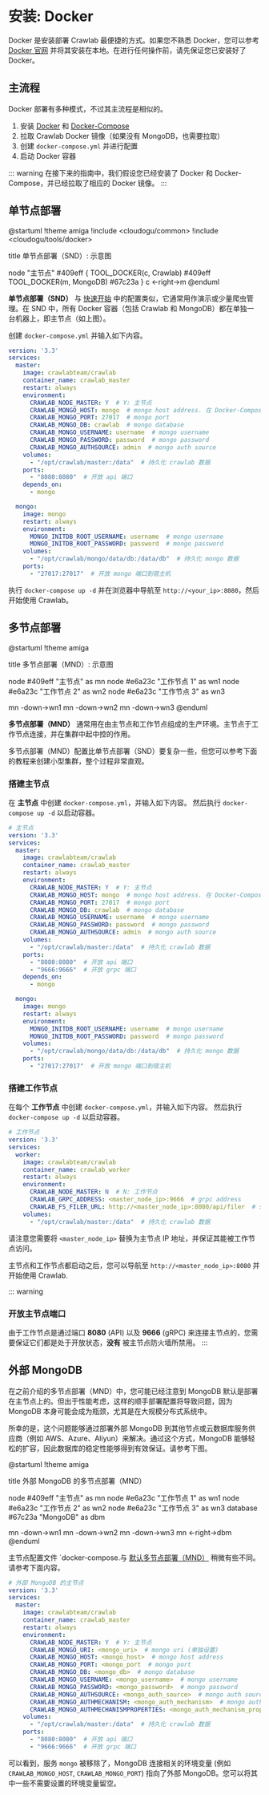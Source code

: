 # 安装: Docker

Docker 是安装部署 Crawlab 最便捷的方式。如果您不熟悉 Docker，您可以参考 [Docker 官网](https://www.docker.com/) 并将其安装在本地。在进行任何操作前，请先保证您已安装好了 Docker。

## 主流程

Docker 部署有多种模式，不过其主流程是相似的。

1. 安装 [Docker](https://www.docker.com/) 和 [Docker-Compose](https://docs.docker.com/compose/)
2. 拉取 Crawlab Docker 镜像（如果没有 MongoDB，也需要拉取） 
3. 创建 `docker-compose.yml` 并进行配置
4. 启动 Docker 容器

::: warning
在接下来的指南中，我们假设您已经安装了 Docker 和 Docker-Compose，并已经拉取了相应的 Docker 镜像。
:::

## 单节点部署

@startuml
!theme amiga
!include <cloudogu/common>
!include <cloudogu/tools/docker>

title 单节点部署（SND）: 示意图

node "主节点" #409eff {
    TOOL_DOCKER(c, Crawlab) #409eff
    TOOL_DOCKER(m, MongoDB) #67c23a
}
c <-right->m
@enduml

**单节点部署（SND）** 与 [快速开始](../quick-start) 中的配置类似，它通常用作演示或少量爬虫管理。在 SND 中，所有 Docker 容器（包括 Crawlab 和 MongoDB）都在单独一台机器上，即主节点（如上图）。

创建 `docker-compose.yml` 并输入如下内容。

```yaml
version: '3.3'
services:
  master:
    image: crawlabteam/crawlab
    container_name: crawlab_master
    restart: always
    environment:
      CRAWLAB_NODE_MASTER: Y  # Y: 主节点
      CRAWLAB_MONGO_HOST: mongo  # mongo host address. 在 Docker-Compose 网络中，直接引用 service 名称
      CRAWLAB_MONGO_PORT: 27017  # mongo port 
      CRAWLAB_MONGO_DB: crawlab  # mongo database 
      CRAWLAB_MONGO_USERNAME: username  # mongo username
      CRAWLAB_MONGO_PASSWORD: password  # mongo password 
      CRAWLAB_MONGO_AUTHSOURCE: admin  # mongo auth source 
    volumes:
      - "/opt/crawlab/master:/data"  # 持久化 crawlab 数据
    ports:
      - "8080:8080"  # 开放 api 端口
    depends_on:
      - mongo

  mongo:
    image: mongo
    restart: always
    environment:
      MONGO_INITDB_ROOT_USERNAME: username  # mongo username
      MONGO_INITDB_ROOT_PASSWORD: password  # mongo password
    volumes:
      - "/opt/crawlab/mongo/data/db:/data/db"  # 持久化 mongo 数据
    ports:
      - "27017:27017"  # 开放 mongo 端口到宿主机
```

执行 `docker-compose up -d` 并在浏览器中导航至 `http://<your_ip>:8080`，然后开始使用 Crawlab。

## 多节点部署

@startuml
!theme amiga

title 多节点部署（MND）: 示意图

node #409eff "主节点" as mn
node #e6a23c "工作节点 1" as wn1
node #e6a23c "工作节点 2" as wn2
node #e6a23c "工作节点 3" as wn3

mn -down->wn1
mn -down->wn2
mn -down->wn3
@enduml

**多节点部署（MND）** 通常用在由主节点和工作节点组成的生产环境。主节点于工作节点连接，并在集群中起中控的作用。

多节点部署（MND）配置比单节点部署（SND）要复杂一些，但您可以参考下面的教程来创建小型集群，整个过程非常直观。

### 搭建主节点

在 **主节点** 中创建 `docker-compose.yml`，并输入如下内容。 然后执行 `docker-compose up -d` 以启动容器。

```yaml
# 主节点
version: '3.3'
services:
  master:
    image: crawlabteam/crawlab
    container_name: crawlab_master
    restart: always
    environment:
      CRAWLAB_NODE_MASTER: Y  # Y: 主节点
      CRAWLAB_MONGO_HOST: mongo  # mongo host address. 在 Docker-Compose 网络中，直接引用 service 名称
      CRAWLAB_MONGO_PORT: 27017  # mongo port 
      CRAWLAB_MONGO_DB: crawlab  # mongo database 
      CRAWLAB_MONGO_USERNAME: username  # mongo username
      CRAWLAB_MONGO_PASSWORD: password  # mongo password 
      CRAWLAB_MONGO_AUTHSOURCE: admin  # mongo auth source 
    volumes:
      - "/opt/crawlab/master:/data"  # 持久化 crawlab 数据
    ports:
      - "8080:8080"  # 开放 api 端口
      - "9666:9666"  # 开放 grpc 端口
    depends_on:
      - mongo

  mongo:
    image: mongo
    restart: always
    environment:
      MONGO_INITDB_ROOT_USERNAME: username  # mongo username
      MONGO_INITDB_ROOT_PASSWORD: password  # mongo password
    volumes:
      - "/opt/crawlab/mongo/data/db:/data/db"  # 持久化 mongo 数据
    ports:
      - "27017:27017"  # 开放 mongo 端口到宿主机
```

### 搭建工作节点

在每个 **工作节点** 中创建 `docker-compose.yml`，并输入如下内容。 然后执行 `docker-compose up -d` 以启动容器。

```yaml
# 工作节点
version: '3.3'
services:
  worker:
    image: crawlabteam/crawlab
    container_name: crawlab_worker
    restart: always
    environment:
      CRAWLAB_NODE_MASTER: N  # N: 工作节点
      CRAWLAB_GRPC_ADDRESS: <master_node_ip>:9666  # grpc address
      CRAWLAB_FS_FILER_URL: http://<master_node_ip>:8080/api/filer  # seaweedfs api
    volumes:
      - "/opt/crawlab/master:/data"  # 持久化 crawlab 数据
```

请注意您需要将 `<master_node_ip>` 替换为主节点 IP 地址，并保证其能被工作节点访问。

主节点和工作节点都启动之后，您可以导航至 `http://<master_node_ip>:8080` 并开始使用 Crawlab.

::: warning
### 开放主节点端口

由于工作节点是通过端口 **8080** (API) 以及 **9666** (gRPC) 来连接主节点的，您需要保证它们都是处于开放状态，**没有** 被主节点防火墙所禁用。
:::

## 外部 MongoDB

在之前介绍的多节点部署（MND）中，您可能已经注意到 MongoDB 默认是部署在主节点上的。但出于性能考虑，这样的顺手部署配置将导致问题，因为 MongoDB 本身可能会成为瓶颈，尤其是在大规模分布式系统中。

所幸的是，这个问题能够通过部署外部 MongoDB 到其他节点或云数据库服务供应商（例如 AWS、Azure、Aliyun）来解决。通过这个方式，MongoDB 能够轻松的扩容，因此数据库的稳定性能够得到有效保证。请参考下图。

@startuml
!theme amiga

title 外部 MongoDB 的多节点部署（MND）

node #409eff "主节点" as mn
node #e6a23c "工作节点 1" as wn1
node #e6a23c "工作节点 2" as wn2
node #e6a23c "工作节点 3" as wn3
database #67c23a "MongoDB" as dbm

mn -down->wn1
mn -down->wn2
mn -down->wn3
mn <-right->dbm
@enduml

主节点配置文件 `docker-compose.与 [默认多节点部署（MND）](#multi-node-deployment) 稍微有些不同。请参考下面内容。

```yaml
# 外部 MongoDB 的主节点
version: '3.3'
services:
  master:
    image: crawlabteam/crawlab
    container_name: crawlab_master
    restart: always
    environment:
      CRAWLAB_NODE_MASTER: Y  # Y: 主节点
      CRAWLAB_MONGO_URI: <mongo_uri>  # mongo uri (单独设置)
      CRAWLAB_MONGO_HOST: <mongo_host>  # mongo host address
      CRAWLAB_MONGO_PORT: <mongo_port  # mongo port 
      CRAWLAB_MONGO_DB: <mongo_db>  # mongo database 
      CRAWLAB_MONGO_USERNAME: <mongo_username>  # mongo username
      CRAWLAB_MONGO_PASSWORD: <mongo_password>  # mongo password 
      CRAWLAB_MONGO_AUTHSOURCE: <mongo_auth_source>  # mongo auth source 
      CRAWLAB_MONGO_AUTHMECHANISM: <mongo_auth_mechanism>  # mongo auth mechanism 
      CRAWLAB_MONGO_AUTHMECHANISMPROPERTIES: <mongo_auth_mechanism_properties>  # mongo auth mechanism properties
    volumes:
      - "/opt/crawlab/master:/data"  # 持久化 crawlab 数据
    ports:
      - "8080:8080"  # 开放 api 端口
      - "9666:9666"  # 开放 grpc 端口
```

可以看到，服务 `mongo` 被移除了，MongoDB 连接相关的环境变量 (例如 `CRAWLAB_MONGO_HOST`, `CRAWLAB_MONGO_PORT`) 指向了外部 MongoDB。您可以将其中一些不需要设置的环境变量留空。
